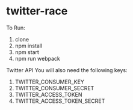 # twitter-race

To Run:
1. clone
2. npm install
3. npm start
4. npm run webpack

Twitter API
You will also need the following keys: 
1. TWITTER_CONSUMER_KEY
2. TWITTER_CONSUMER_SECRET
3. TWITTER_ACCESS_TOKEN
4. TWITTER_ACCESS_TOKEN_SECRET
